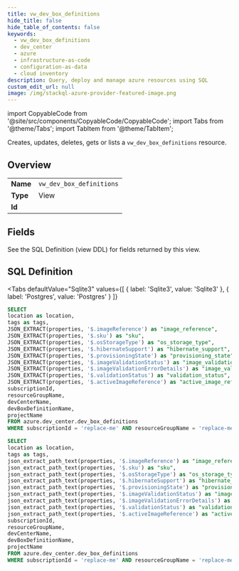 ```yaml
--- 
title: vw_dev_box_definitions
hide_title: false
hide_table_of_contents: false
keywords:
  - vw_dev_box_definitions
  - dev_center
  - azure
  - infrastructure-as-code
  - configuration-as-data
  - cloud inventory
description: Query, deploy and manage azure resources using SQL
custom_edit_url: null
image: /img/stackql-azure-provider-featured-image.png
---
```


import CopyableCode from '@site/src/components/CopyableCode/CopyableCode';
import Tabs from '@theme/Tabs';
import TabItem from '@theme/TabItem';

Creates, updates, deletes, gets or lists a <code>vw_dev_box_definitions</code> resource.

## Overview
<table><tbody>
<tr><td><b>Name</b></td><td><code>vw_dev_box_definitions</code></td></tr>
<tr><td><b>Type</b></td><td>View</td></tr>
<tr><td><b>Id</b></td><td><CopyableCode code="azure.dev_center.vw_dev_box_definitions" /></td></tr>
</tbody></table>

## Fields

See the SQL Definition (view DDL) for fields returned by this view.

## SQL Definition

<Tabs
defaultValue="Sqlite3"
values={[
{ label: 'Sqlite3', value: 'Sqlite3' },
{ label: 'Postgres', value: 'Postgres' }
]}
>
<TabItem value="Sqlite3">

```sql
SELECT
location as location,
tags as tags,
JSON_EXTRACT(properties, '$.imageReference') as "image_reference",
JSON_EXTRACT(properties, '$.sku') as "sku",
JSON_EXTRACT(properties, '$.osStorageType') as "os_storage_type",
JSON_EXTRACT(properties, '$.hibernateSupport') as "hibernate_support",
JSON_EXTRACT(properties, '$.provisioningState') as "provisioning_state",
JSON_EXTRACT(properties, '$.imageValidationStatus') as "image_validation_status",
JSON_EXTRACT(properties, '$.imageValidationErrorDetails') as "image_validation_error_details",
JSON_EXTRACT(properties, '$.validationStatus') as "validation_status",
JSON_EXTRACT(properties, '$.activeImageReference') as "active_image_reference",
subscriptionId,
resourceGroupName,
devCenterName,
devBoxDefinitionName,
projectName
FROM azure.dev_center.dev_box_definitions
WHERE subscriptionId = 'replace-me' AND resourceGroupName = 'replace-me' AND projectName = 'replace-me';
```

</TabItem>
<TabItem value="Postgres">

```sql
SELECT
location as location,
tags as tags,
json_extract_path_text(properties, '$.imageReference') as "image_reference",
json_extract_path_text(properties, '$.sku') as "sku",
json_extract_path_text(properties, '$.osStorageType') as "os_storage_type",
json_extract_path_text(properties, '$.hibernateSupport') as "hibernate_support",
json_extract_path_text(properties, '$.provisioningState') as "provisioning_state",
json_extract_path_text(properties, '$.imageValidationStatus') as "image_validation_status",
json_extract_path_text(properties, '$.imageValidationErrorDetails') as "image_validation_error_details",
json_extract_path_text(properties, '$.validationStatus') as "validation_status",
json_extract_path_text(properties, '$.activeImageReference') as "active_image_reference",
subscriptionId,
resourceGroupName,
devCenterName,
devBoxDefinitionName,
projectName
FROM azure.dev_center.dev_box_definitions
WHERE subscriptionId = 'replace-me' AND resourceGroupName = 'replace-me' AND projectName = 'replace-me';
```

</TabItem>
</Tabs>
